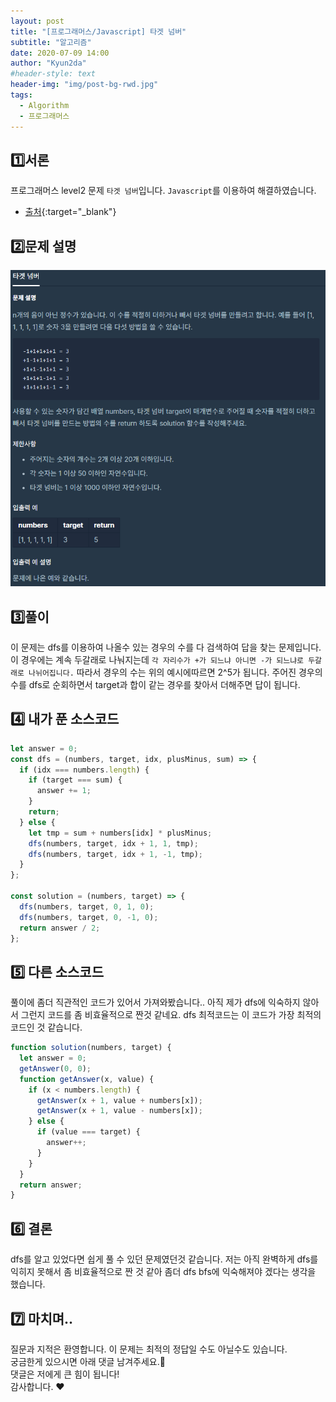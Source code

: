 ```yaml
---
layout: post
title: "[프로그래머스/Javascript] 타겟 넘버"
subtitle: "알고리즘"
date: 2020-07-09 14:00
author: "Kyun2da"
#header-style: text
header-img: "img/post-bg-rwd.jpg"
tags:
  - Algorithm
  - 프로그래머스
---
```


## 1️⃣서론

프로그래머스 level2 문제 `타겟 넘버`입니다.
`Javascript`를 이용하여 해결하였습니다.

- [출처](https://programmers.co.kr/learn/courses/30/lessons/43165){:target="\_blank"}

## 2️⃣문제 설명

![타겟넘버](/img/algorithm/targetnumber.png)

## 3️⃣풀이

이 문제는 dfs를 이용하여 나올수 있는 경우의 수를 다 검색하여 답을 찾는 문제입니다. 이 경우에는 계속 두갈래로 나눠지는데
`각 자리수가 +가 되느냐 아니면 -가 되느냐로 두갈래로 나뉘어집니다.` 따라서 경우의 수는 위의 예시에따르면 2^5가 됩니다. 주어진 경우의 수를 dfs로 순회하면서 target과 합이 같는 경우를 찾아서 더해주면 답이 됩니다.

## 4️⃣ 내가 푼 소스코드

```js
let answer = 0;
const dfs = (numbers, target, idx, plusMinus, sum) => {
  if (idx === numbers.length) {
    if (target === sum) {
      answer += 1;
    }
    return;
  } else {
    let tmp = sum + numbers[idx] * plusMinus;
    dfs(numbers, target, idx + 1, 1, tmp);
    dfs(numbers, target, idx + 1, -1, tmp);
  }
};

const solution = (numbers, target) => {
  dfs(numbers, target, 0, 1, 0);
  dfs(numbers, target, 0, -1, 0);
  return answer / 2;
};
```

## 5️⃣ 다른 소스코드

풀이에 좀더 직관적인 코드가 있어서 가져와봤습니다..
아직 제가 dfs에 익숙하지 않아서 그런지 코드를 좀 비효율적으로 짠것 같네요.
dfs 최적코드는 이 코드가 가장 최적의 코드인 것 같습니다.

```js
function solution(numbers, target) {
  let answer = 0;
  getAnswer(0, 0);
  function getAnswer(x, value) {
    if (x < numbers.length) {
      getAnswer(x + 1, value + numbers[x]);
      getAnswer(x + 1, value - numbers[x]);
    } else {
      if (value === target) {
        answer++;
      }
    }
  }
  return answer;
}
```

## 6️⃣ 결론

dfs를 알고 있었다면 쉽게 풀 수 있던 문제였던것 같습니다.
저는 아직 완벽하게 dfs를 익히지 못해서 좀 비효율적으로 짠 것 같아 좀더 dfs bfs에 익숙해져야 겠다는 생각을 했습니다.

## 7️⃣ 마치며..

질문과 지적은 환영합니다. 이 문제는 최적의 정답일 수도 아닐수도 있습니다.  
궁금한게 있으시면 아래 댓글 남겨주세요.🙏  
댓글은 저에게 큰 힘이 됩니다!  
감사합니다. ❤️
